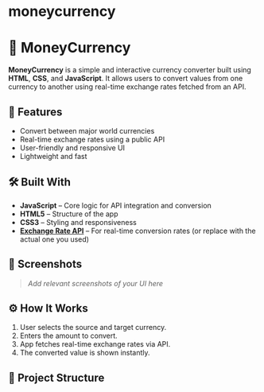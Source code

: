 # moneycurrency
# 💱 MoneyCurrency

**MoneyCurrency** is a simple and interactive currency converter built using **HTML**, **CSS**, and **JavaScript**. It allows users to convert values from one currency to another using real-time exchange rates fetched from an API.

## 🚀 Features

- Convert between major world currencies
- Real-time exchange rates using a public API
- User-friendly and responsive UI
- Lightweight and fast

## 🛠️ Built With

- **JavaScript** – Core logic for API integration and conversion
- **HTML5** – Structure of the app
- **CSS3** – Styling and responsiveness
- **[Exchange Rate API](https://www.exchangerate-api.com/)** – For real-time conversion rates (or replace with the actual one you used)

## 📸 Screenshots

> _Add relevant screenshots of your UI here_

## ⚙️ How It Works

1. User selects the source and target currency.
2. Enters the amount to convert.
3. App fetches real-time exchange rates via API.
4. The converted value is shown instantly.

## 📂 Project Structure


